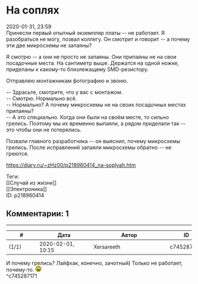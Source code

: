На соплях
=========

  
2020-01-31, 23:59  
 Принесли первый опытный экземпляр платы -- не работает. Я разобраться не могу, позвал коллегу. Он смотрит и говорит -- а почему эти две микросхемы не запаяны?   
   
 Я смотрю -- а они не просто не запаяны. Они припаяны не на свои посадочные места. На сантиметр выше. Держатся на одной ножке, приделаны к какому-то близлежащему SMD-резистору.   
   
 Отправляю монтажникам фотографию и звоню.   
   
 -- Здрасьте, смотрите, что у вас с монтажом.   
 -- Смотрю. Нормально всё.   
 -- Нормально? А почему микросхемы не на своих посадочных местах припаяны?   
 -- А это специально. Когда они были на своём месте, то сильно грелись. Поэтому мы их временно выпаяли, а рядом приделали так -- это чтобы они не потерялись.   
   
 Позвали главного разработчика -- он выяснил, почему микросхемы грелись. После исправлений запаяли микросхемы обратно -- не греются.   
  
<https://diary.ru/~zHz00/p218960414_na-soplyah.htm>  
  
Теги:  
[[Случай из жизни]]  
[[Электроника]]  
ID: p218960414  


Комментарии: 1
--------------

  


---



|         #         |              Дата              |                     Автор                     |           ID           |
| --- | --- | --- | --- |
| (1/1) | 2020-02-01, 10:15 | Xersareeth | c745287171 |

  
 И почему грелись? Лайфхак, конечно, зачотный) Только не работает, почему-то. ![:laugh:](pics/1126.gif)   
 ^c745287171